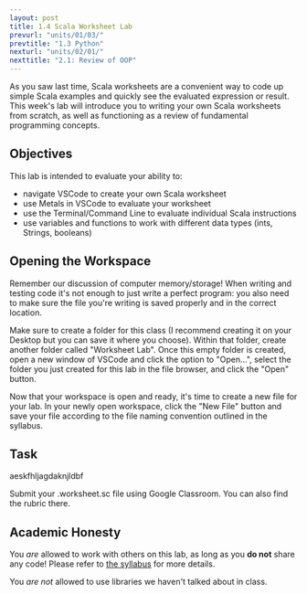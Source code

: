 ```yaml
---
layout: post
title: 1.4 Scala Worksheet Lab
prevurl: "units/01/03/"
prevtitle: "1.3 Python"
nexturl: "units/02/01/"
nexttitle: "2.1: Review of OOP"
---
```

As you saw last time, Scala worksheets are a convenient way to code up simple Scala examples and quickly see the evaluated expression or result. This week's lab will introduce you to writing your own Scala worksheets from scratch, as well as functioning as a review of fundamental programming concepts.

## Objectives
This lab is intended to evaluate your ability to:
  * navigate VSCode to create your own Scala worksheet
  * use Metals in VSCode to evaluate your worksheet
  * use the Terminal/Command Line to evaluate individual Scala instructions
  * use variables and functions to work with different data types (ints, Strings, booleans)

## Opening the Workspace
Remember our discussion of computer memory/storage! When writing and testing code it's not enough to just write a perfect program: you also need to make sure the file you're writing is saved properly and in the correct location.

Make sure to create a folder for this class (I recommend creating it on your Desktop but you can save it where you choose). Within that folder, create another folder called "Worksheet Lab". Once this empty folder is created, open a new window of VSCode and click the option to "Open...", select the folder you just created for this lab in the file browser, and click the "Open" button.

Now that your workspace is open and ready, it's time to create a new file for your lab. In your newly open workspace, click the "New File" button and save your file according to the file naming convention outlined in the syllabus.

## Task
aeskfhljagdaknjldbf

Submit your .worksheet.sc file using Google Classroom. You can also find the rubric there.


## Academic Honesty
You _are_ allowed to work with others on this lab, as long as you **do not** share any code! Please refer to [the syllabus]({{site.baseurl}}/syllabus#academic-honesty) for more details.

You _are not_ allowed to use libraries we haven't talked about in class.
